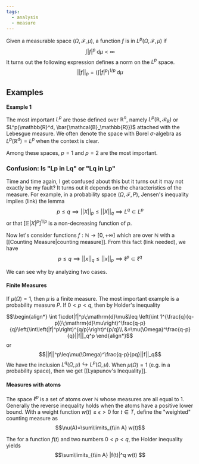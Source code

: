 ```yaml
---
tags:
  - analysis
  - measure
---
```

Given a measurable space $\mathcal(\Omega, \mathcal{F}, \mu)$, a function $f$ is in $L^p(\Omega, \mathcal{F}, \mu)$ if 
$$\int |f|^p\;\mathrm{d}\mu <\infty$$
It turns out the following expression defines a norm on the $L^p$ space.
$$||f||_p=\left(\int |f|^p\right)^{1/p}\;\mathrm{d}\mu$$ 
## Examples

**Example 1**

The most important $L^p$ are those defined over $\mathbb{R}^n$, namely $L^p(\mathbb{R}, \mathcal{B}_\mathbb{R})$ or $L^p(\mathbb{R}^d, \bar{\mathcal{B}_\mathbb{R}})$ attached with the Lebesgue measure. We often denote the space with Borel $\sigma$-algebra as $L^p(\mathbb{R}^d)=L^p$ when the context is clear. 

Among these spaces, $p=1$ and $p=2$ are the most important.



### Confusion: Is "Lp in Lq" or "Lq in Lp"

Time and time again, I get confused about this but it turns out it may not exactly be my fault? It turns out it depends on the characteristics of the measure. For example, in a probability space $(\Omega, \mathcal{F}, P)$, Jensen's inequality implies (link) the lemma
$$p\leq q\implies ||X||_p\leq ||X||_q\implies L^q\subset L^p$$
or that $\left[\mathbb{E}|X|^p\right]^{1/p}$ is a non-decreasing function of $p$. 

Now let's consider functions $f:\mathbb{N}\rightarrow[0,+\infty]$ which are over $\mathbb{N}$ with a [[Counting Measure|counting measure]]. From this fact (link needed), we have
$$p\leq q\implies ||x||_q\leq ||x||_p\implies \ell^p\subset\ell^q$$

We can see why by analyzing two cases. 

#### Finite Measures

If $\mu(\Omega)=1$, then $\mu$ is a finite measure. The most important example is a probability measure $P$. If $0<p<q$, then by Holder's inequality

$$\begin{align*}
\int 1\cdot|f|^p\;\mathrm{d}\mu&\leq \left(\int 1^{\frac{q}{q-p}}\;\mathrm{d}\mu\right)^\frac{q-p}{q}\left(\int\left(|f|^p\right)^{q/p}\right)^{p/q}\\
&=\mu(\Omega)^\frac{q-p}{q}||f||_q^p
\end{align*}$$
or
$$||f||^p\leq\mu(\Omega)^\frac{q-p}{pq}||f||_q$$
We have the inclusion $L^q(\Omega,\mu)\hookrightarrow L^p(\Omega, \mu)$. When $\mu(\Omega)=1$ (e.g. in a probability space), then we get [[Lyapunov's Inequality]]. 

#### Measures with atoms

The space $\ell^p$ is a set of atoms over $\mathbb{N}$ whose measures are all equal to $1$. Generally the reverse inequality holds when the atoms have a positive lower bound. With a weight function $w(t)\geq \epsilon>0$ for $t\in T$, define the "weighted" counting measure as
$$\nu(A)=\sum\limits_{t\in A} w(t)$$

The for a function $f(t)$ and two numbers $0<p<q$, the Holder inequality yields
$$\sum\limits_{t\in A} |f(t)|^q w(t) $$